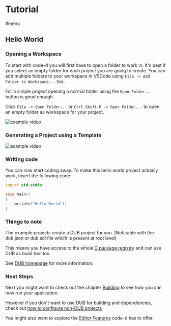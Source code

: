 # Tutorial

#menu

## Hello World

### Opening a Workspace

To start with code-d you will first have to open a folder to work in. It's best if you select an empty folder for each project you are going to create. You can add multiple folders to your workspace in VSCode using `File -> Add Folder to Workspace...` too.

For a simple project opening a normal folder using the `Open Folder...` button is good enough.

Click `File -> Open Folder...` or `Ctrl-Shift-P -> Open Folder...` to open an empty folder as workspace for your project.

![example video](video_open_folder.gif)

### Generating a Project using a Template

![example video](video_create_project.gif)

### Writing code

You can now start coding away. To make this hello world project actually work, insert the following code:

```d
import std.stdio;

void main()
{
	writeln("Hello World");
}
```

### Things to note

The example projects create a DUB project for you. (Noticable with the dub.json or dub.sdl file which is present at root level)

This means you have access to the whole [D package registry](https://code.dlang.org) and can use DUB as build tool too.

See [DUB homepage](https://dub.pm) for more information.

### Next Steps

Next you might want to check out the chapter [Building](building.md) to see how you can now run your application.

However if you don't want to use DUB for building and dependencies, check out [how to configure non-DUB projects](non-dub.md)

You might also want to explore the [Editor Features](editing.md) code-d has to offer.
